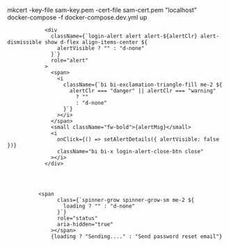 mkcert -key-file sam-key.pem -cert-file sam-cert.pem "localhost"  
docker-compose -f docker-compose.dev.yml up



                <div
                  className={`login-alert alert alert-${alertClr} alert-dismissible show d-flex align-items-center ${
                    alertVisible ? "" : "d-none"
                  }`}
                  role="alert"
                >
                  <span>
                    <i
                      className={`bi bi-exclamation-triangle-fill me-2 ${
                        alertClr === "danger" || alertClr === "warning"
                          ? ""
                          : "d-none"
                      }`}
                    ></i>
                  </span>
                  <small className="fw-bold">{alertMsg}</small>
                  <i
                    onClick={() => setAlertDetails({ alertVisible: false })}
                    className="bi bi-x login-alert-close-btn close"
                  ></i>
                </div>




              <span
                    class={`spinner-grow spinner-grow-sm me-2 ${
                      loading ? "" : "d-none"
                    }`}
                    role="status"
                    aria-hidden="true"
                  ></span>
                  {loading ? "Sending...." : "Send password reset email"}